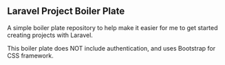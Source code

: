 ## Laravel Project Boiler Plate

A simple boiler plate repository to help make it easier for me to get started creating projects with Laravel.

This boiler plate does NOT include authentication, and uses Bootstrap for CSS framework.
